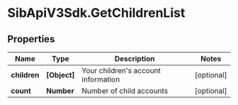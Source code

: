 # SibApiV3Sdk.GetChildrenList

## Properties
Name | Type | Description | Notes
------------ | ------------- | ------------- | -------------
**children** | **[Object]** | Your children&#39;s account information | [optional] 
**count** | **Number** | Number of child accounts | [optional] 


